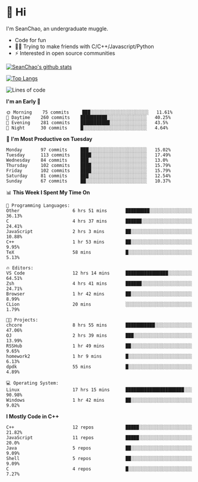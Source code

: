 # 👋 Hi
I'm SeanChao, an undergraduate muggle.

- Code for fun
- 👨‍💻 Trying to make friends with C/C++/Javascript/Python
- ⚡ Interested in open source communities

[![SeanChao's github stats](https://i-github-readme-stats.vercel.app/api?username=seanchao&show_icons=true)](https://github.com/anuraghazra/github-readme-stats)

[![Top Langs](https://i-github-readme-stats.vercel.app/api/top-langs/?username=seanchao&layout=compact)](https://github.com/anuraghazra/github-readme-stats)

<!--START_SECTION:waka-->
![Lines of code](https://img.shields.io/badge/From%20Hello%20World%20I%27ve%20Written-1.6%20million%20lines%20of%20code-blue)

**I'm an Early 🐤** 

```text
🌞 Morning    75 commits     ███░░░░░░░░░░░░░░░░░░░░░░   11.61% 
🌆 Daytime    260 commits    ██████████░░░░░░░░░░░░░░░   40.25% 
🌃 Evening    281 commits    ███████████░░░░░░░░░░░░░░   43.5% 
🌙 Night      30 commits     █░░░░░░░░░░░░░░░░░░░░░░░░   4.64%

```
📅 **I'm Most Productive on Tuesday** 

```text
Monday       97 commits     ███░░░░░░░░░░░░░░░░░░░░░░   15.02% 
Tuesday      113 commits    ████░░░░░░░░░░░░░░░░░░░░░   17.49% 
Wednesday    84 commits     ███░░░░░░░░░░░░░░░░░░░░░░   13.0% 
Thursday     102 commits    ████░░░░░░░░░░░░░░░░░░░░░   15.79% 
Friday       102 commits    ████░░░░░░░░░░░░░░░░░░░░░   15.79% 
Saturday     81 commits     ███░░░░░░░░░░░░░░░░░░░░░░   12.54% 
Sunday       67 commits     ██░░░░░░░░░░░░░░░░░░░░░░░   10.37%

```


📊 **This Week I Spent My Time On** 

```text
💬 Programming Languages: 
Other                    6 hrs 51 mins       █████████░░░░░░░░░░░░░░░░   36.13% 
C                        4 hrs 37 mins       ██████░░░░░░░░░░░░░░░░░░░   24.41% 
JavaScript               2 hrs 3 mins        ██░░░░░░░░░░░░░░░░░░░░░░░   10.88% 
C++                      1 hr 53 mins        ██░░░░░░░░░░░░░░░░░░░░░░░   9.95% 
TeX                      58 mins             █░░░░░░░░░░░░░░░░░░░░░░░░   5.13%

🔥 Editors: 
VS Code                  12 hrs 14 mins      ████████████████░░░░░░░░░   64.51% 
Zsh                      4 hrs 41 mins       ██████░░░░░░░░░░░░░░░░░░░   24.71% 
Browser                  1 hr 42 mins        ██░░░░░░░░░░░░░░░░░░░░░░░   8.99% 
CLion                    20 mins             ░░░░░░░░░░░░░░░░░░░░░░░░░   1.79%

🐱‍💻 Projects: 
chcore                   8 hrs 55 mins       ███████████░░░░░░░░░░░░░░   47.06% 
OJ                       2 hrs 39 mins       ███░░░░░░░░░░░░░░░░░░░░░░   13.99% 
RSSHub                   1 hr 49 mins        ██░░░░░░░░░░░░░░░░░░░░░░░   9.65% 
homework2                1 hr 9 mins         █░░░░░░░░░░░░░░░░░░░░░░░░   6.13% 
dpdk                     55 mins             █░░░░░░░░░░░░░░░░░░░░░░░░   4.89%

💻 Operating System: 
Linux                    17 hrs 15 mins      ██████████████████████░░░   90.98% 
Windows                  1 hr 42 mins        ██░░░░░░░░░░░░░░░░░░░░░░░   9.02%

```

**I Mostly Code in C++** 

```text
C++                      12 repos            █████░░░░░░░░░░░░░░░░░░░░   21.82% 
JavaScript               11 repos            █████░░░░░░░░░░░░░░░░░░░░   20.0% 
Java                     5 repos             ██░░░░░░░░░░░░░░░░░░░░░░░   9.09% 
Shell                    5 repos             ██░░░░░░░░░░░░░░░░░░░░░░░   9.09% 
C                        4 repos             █░░░░░░░░░░░░░░░░░░░░░░░░   7.27%

```



<!--END_SECTION:waka-->
